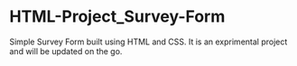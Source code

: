 # HTML-Project_Survey-Form

Simple Survey Form built using HTML and CSS. It is an exprimental project and will be updated on the go.
